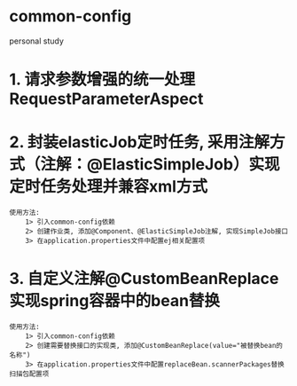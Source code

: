 # common-config
personal study

# 1. 请求参数增强的统一处理 RequestParameterAspect
# 2. 封装elasticJob定时任务, 采用注解方式（注解：@ElasticSimpleJob）实现定时任务处理并兼容xml方式
    使用方法:
        1> 引入common-config依赖
        2> 创建作业类, 添加@Component、@ElasticSimpleJob注解, 实现SimpleJob接口
        3> 在application.properties文件中配置ej相关配置项
# 3. 自定义注解@CustomBeanReplace实现spring容器中的bean替换
    使用方法:
        1> 引入common-config依赖
        2> 创建需要替换接口的实现类, 添加@CustomBeanReplace(value="被替换bean的名称")
        3> 在application.properties文件中配置replaceBean.scannerPackages替换扫描包配置项
